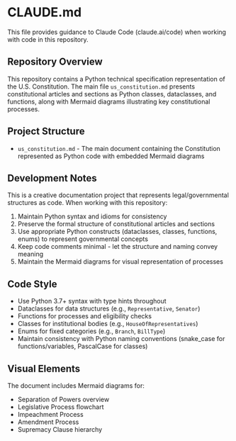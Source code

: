 # CLAUDE.md

This file provides guidance to Claude Code (claude.ai/code) when working with code in this repository.

## Repository Overview

This repository contains a Python technical specification representation of the U.S. Constitution. The main file `us_constitution.md` presents constitutional articles and sections as Python classes, dataclasses, and functions, along with Mermaid diagrams illustrating key constitutional processes.

## Project Structure

- `us_constitution.md` - The main document containing the Constitution represented as Python code with embedded Mermaid diagrams

## Development Notes

This is a creative documentation project that represents legal/governmental structures as code. When working with this repository:

1. Maintain Python syntax and idioms for consistency
2. Preserve the formal structure of constitutional articles and sections
3. Use appropriate Python constructs (dataclasses, classes, functions, enums) to represent governmental concepts
4. Keep code comments minimal - let the structure and naming convey meaning
5. Maintain the Mermaid diagrams for visual representation of processes

## Code Style

- Use Python 3.7+ syntax with type hints throughout
- Dataclasses for data structures (e.g., `Representative`, `Senator`)
- Functions for processes and eligibility checks
- Classes for institutional bodies (e.g., `HouseOfRepresentatives`)
- Enums for fixed categories (e.g., `Branch`, `BillType`)
- Maintain consistency with Python naming conventions (snake_case for functions/variables, PascalCase for classes)

## Visual Elements

The document includes Mermaid diagrams for:
- Separation of Powers overview
- Legislative Process flowchart
- Impeachment Process
- Amendment Process
- Supremacy Clause hierarchy